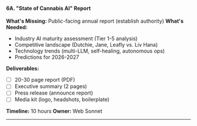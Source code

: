 #### **6A. "State of Cannabis AI" Report**

**What's Missing:** Public-facing annual report (establish authority)
**What's Needed:**

- Industry AI maturity assessment (Tier 1-5 analysis)
- Competitive landscape (Dutchie, Jane, Leafly vs. Liv Hana)
- Technology trends (multi-LLM, self-healing, autonomous ops)
- Predictions for 2026-2027

**Deliverables:**

- [ ] 20-30 page report (PDF)
- [ ] Executive summary (2 pages)
- [ ] Press release (announce report)
- [ ] Media kit (logo, headshots, boilerplate)

**Timeline:** 10 hours
**Owner:** Web Sonnet

---
